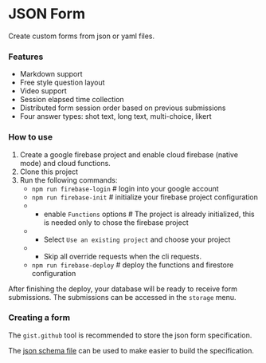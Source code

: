 # JSON Form

Create custom forms from json or yaml files.

### Features

-   Markdown support
-   Free style question layout
-   Video support
-   Session elapsed time collection
-   Distributed form session order based on previous submissions
-   Four answer types: shot text, long text, multi-choice, likert

### How to use

1. Create a google firebase project and enable cloud firebase (native mode) and cloud functions.
2. Clone this project
3. Run the following commands:
    - `npm run firebase-login` # login into your google account
    - `npm run firebase-init` # initialize your firebase project configuration
    -   - enable `Functions` options # The project is already initialized, this is needed only to chose the firebase project
    -   - Select `Use an existing project` and choose your project
    -   - Skip all override requests when the cli requests.
    - `npm run firebase-deploy` # deploy the functions and firestore configuration

After finishing the deploy, your database will be ready to receive form submissions.
The submissions can be accessed in the `storage` menu.

### Creating a form

The `gist.github` tool is recommended to store the json form specification.

The [json schema file](/schema/schema.json) can be used to make easier to build the specification.
